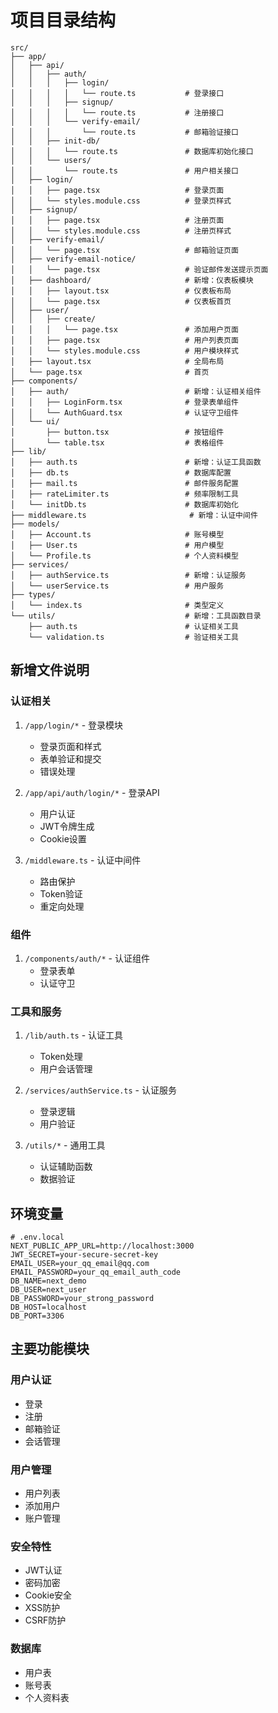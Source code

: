 # 项目目录结构

```
src/
├── app/
│   ├── api/
│   │   ├── auth/
│   │   │   ├── login/
│   │   │   │   └── route.ts           # 登录接口
│   │   │   ├── signup/
│   │   │   │   └── route.ts           # 注册接口
│   │   │   └── verify-email/
│   │   │       └── route.ts           # 邮箱验证接口
│   │   ├── init-db/
│   │   │   └── route.ts               # 数据库初始化接口
│   │   └── users/
│   │       └── route.ts               # 用户相关接口
│   ├── login/
│   │   ├── page.tsx                   # 登录页面
│   │   └── styles.module.css          # 登录页样式
│   ├── signup/
│   │   ├── page.tsx                   # 注册页面
│   │   └── styles.module.css          # 注册页样式
│   ├── verify-email/
│   │   └── page.tsx                   # 邮箱验证页面
│   ├── verify-email-notice/
│   │   └── page.tsx                   # 验证邮件发送提示页面
│   ├── dashboard/                     # 新增：仪表板模块
│   │   ├── layout.tsx                 # 仪表板布局
│   │   └── page.tsx                   # 仪表板首页
│   ├── user/
│   │   ├── create/
│   │   │   └── page.tsx               # 添加用户页面
│   │   ├── page.tsx                   # 用户列表页面
│   │   └── styles.module.css          # 用户模块样式
│   ├── layout.tsx                     # 全局布局
│   └── page.tsx                       # 首页
├── components/
│   ├── auth/                          # 新增：认证相关组件
│   │   ├── LoginForm.tsx              # 登录表单组件
│   │   └── AuthGuard.tsx              # 认证守卫组件
│   └── ui/
│       ├── button.tsx                 # 按钮组件
│       └── table.tsx                  # 表格组件
├── lib/
│   ├── auth.ts                        # 新增：认证工具函数
│   ├── db.ts                          # 数据库配置
│   ├── mail.ts                        # 邮件服务配置
│   ├── rateLimiter.ts                 # 频率限制工具
│   └── initDb.ts                      # 数据库初始化
├── middleware.ts                       # 新增：认证中间件
├── models/
│   ├── Account.ts                     # 账号模型
│   ├── User.ts                        # 用户模型
│   └── Profile.ts                     # 个人资料模型
├── services/
│   ├── authService.ts                 # 新增：认证服务
│   └── userService.ts                 # 用户服务
├── types/
│   └── index.ts                       # 类型定义
└── utils/                             # 新增：工具函数目录
    ├── auth.ts                        # 认证相关工具
    └── validation.ts                  # 验证相关工具
```

## 新增文件说明

### 认证相关
1. `/app/login/*` - 登录模块
   - 登录页面和样式
   - 表单验证和提交
   - 错误处理

2. `/app/api/auth/login/*` - 登录API
   - 用户认证
   - JWT令牌生成
   - Cookie设置

3. `/middleware.ts` - 认证中间件
   - 路由保护
   - Token验证
   - 重定向处理

### 组件
1. `/components/auth/*` - 认证组件
   - 登录表单
   - 认证守卫

### 工具和服务
1. `/lib/auth.ts` - 认证工具
   - Token处理
   - 用户会话管理

2. `/services/authService.ts` - 认证服务
   - 登录逻辑
   - 用户验证

3. `/utils/*` - 通用工具
   - 认证辅助函数
   - 数据验证

## 环境变量
```env
# .env.local
NEXT_PUBLIC_APP_URL=http://localhost:3000
JWT_SECRET=your-secure-secret-key
EMAIL_USER=your_qq_email@qq.com
EMAIL_PASSWORD=your_qq_email_auth_code
DB_NAME=next_demo
DB_USER=next_user
DB_PASSWORD=your_strong_password
DB_HOST=localhost
DB_PORT=3306
```

## 主要功能模块

### 用户认证
- 登录
- 注册
- 邮箱验证
- 会话管理

### 用户管理
- 用户列表
- 添加用户
- 账户管理

### 安全特性
- JWT认证
- 密码加密
- Cookie安全
- XSS防护
- CSRF防护

### 数据库
- 用户表
- 账号表
- 个人资料表